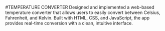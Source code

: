 #TEMPERATURE CONVERTER
Designed and implemented a web-based temperature converter that allows users to easily convert between Celsius, Fahrenheit, and Kelvin. Built with HTML, CSS, and JavaScript, the app provides real-time conversion with a clean, intuitive interface.
